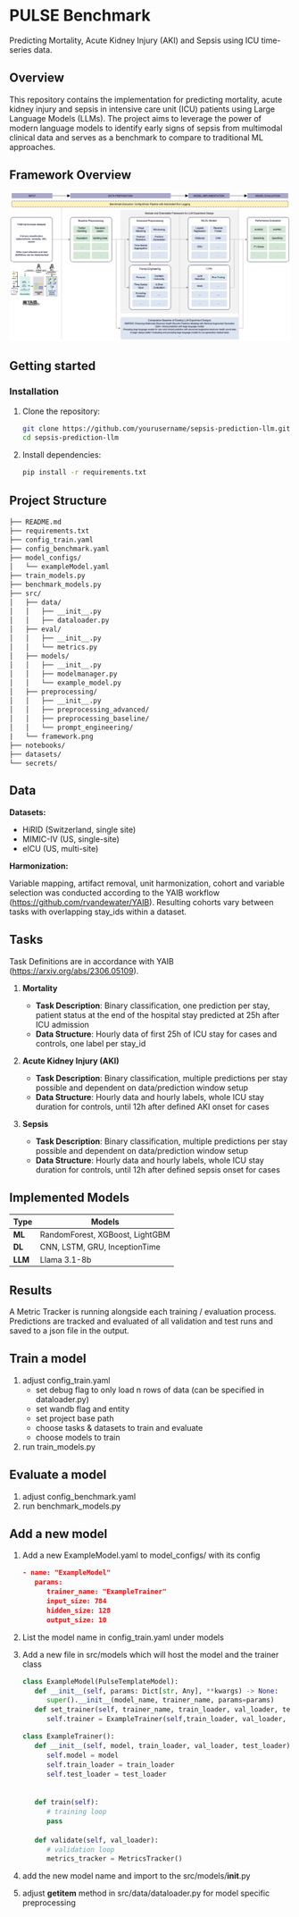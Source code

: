 # PULSE Benchmark

Predicting Mortality, Acute Kidney Injury (AKI) and Sepsis using ICU time-series data.

## Overview

This repository contains the implementation for predicting mortality, acute kidney injury and sepsis in intensive care unit (ICU) patients using Large Language Models (LLMs). The project aims to leverage the power of modern language models to identify early signs of sepsis from multimodal clinical data and serves as a benchmark to compare to traditional ML approaches.

## Framework Overview

![Framework Overview](src/framework.png)

## Getting started

### Installation

1. Clone the repository:

   ```bash
   git clone https://github.com/yourusername/sepsis-prediction-llm.git
   cd sepsis-prediction-llm
   ```

2. Install dependencies:
   ```bash
   pip install -r requirements.txt
   ```

## Project Structure

```
├── README.md
├── requirements.txt
├── config_train.yaml
├── config_benchmark.yaml
├── model_configs/
│   └── exampleModel.yaml
├── train_models.py
├── benchmark_models.py
├── src/
│   ├── data/
│   │   ├── __init__.py
│   │   ├── dataloader.py
│   ├── eval/
│   │   ├── __init__.py
│   │   └── metrics.py
│   ├── models/
│   │   ├── __init__.py
│   │   ├── modelmanager.py
│   │   └── example_model.py
│   ├── preprocessing/
│   │   ├── __init__.py
│   │   ├── preprocessing_advanced/
│   │   ├── preprocessing_baseline/
│   │   └── prompt_engineering/
|   └── framework.png
├── notebooks/
├── datasets/
└── secrets/
```

## Data

**Datasets:**

- HiRID (Switzerland, single site)
- MIMIC-IV (US, single-site)
- eICU (US, multi-site)

**Harmonization:**

Variable mapping, artifact removal, unit harmonization, cohort and variable selection was conducted according to the YAIB workflow (https://github.com/rvandewater/YAIB). Resulting cohorts vary between tasks with overlapping stay_ids within a dataset. 

## Tasks

Task Definitions are in accordance with YAIB (https://arxiv.org/abs/2306.05109).

1) **Mortality** 
   - **Task Description**: Binary classification, one prediction per stay, patient status at the end of the hospital stay predicted at 25h after ICU admission
   - **Data Structure**: Hourly data of first 25h of ICU stay for cases and controls, one label per stay_id

2) **Acute Kidney Injury (AKI)**
   - **Task Description**: Binary classification, multiple predictions per stay possible and dependent on data/prediction window setup
   - **Data Structure**: Hourly data and hourly labels, whole ICU stay duration for controls, until 12h after defined AKI onset for cases

3) **Sepsis**
   - **Task Description**: Binary classification, multiple predictions per stay possible and dependent on data/prediction window setup
   - **Data Structure**: Hourly data and hourly labels, whole ICU stay duration for controls, until 12h after defined sepsis onset for cases

## Implemented Models

| Type | Models                          |
| -------- | ------------------------------- |
| **ML**   | RandomForest, XGBoost, LightGBM |
| **DL**   | CNN, LSTM, GRU, InceptionTime   |
| **LLM**  | Llama 3.1-8b                    |

## Results

A Metric Tracker is running alongside each training / evaluation process. Predictions are tracked and evaluated of all validation and test runs and saved to a json file in the output.

## Train a model

1. adjust config_train.yaml
   - set debug flag to only load n rows of data (can be specified in dataloader.py)
   - set wandb flag and entity
   - set project base path
   - choose tasks & datasets to train and evaluate
   - choose models to train
2. run train_models.py

## Evaluate a model

1. adjust config_benchmark.yaml
2. run benchmark_models.py

## Add a new model

1. Add a new ExampleModel.yaml to model_configs/ with its config

   ```json
   - name: "ExampleModel"
      params:
         trainer_name: "ExampleTrainer"
         input_size: 784
         hidden_size: 128
         output_size: 10
   ```

2. List the model name in config_train.yaml under models

3. Add a new file in src/models which will host the model and the trainer class

   ```python
   class ExampleModel(PulseTemplateModel):
      def __init__(self, params: Dict[str, Any], **kwargs) -> None:
         super().__init__(model_name, trainer_name, params=params)
      def set_trainer(self, trainer_name, train_loader, val_loader, test_dataloader):
         self.trainer = ExampleTrainer(self,train_loader, val_loader, test_dataloader)
   ```

   ```python
   class ExampleTrainer():
      def __init__(self, model, train_loader, val_loader, test_loader):
         self.model = model
         self.train_loader = train_loader
         self.test_loader = test_loader


      def train(self):
         # training loop
         pass

      def validate(self, val_loader):
         # validation loop
         metrics_tracker = MetricsTracker()
   ```

4. add the new model name and import to the src/models/**init**.py
5. adjust **getitem** method in src/data/dataloader.py for model specific preprocessing
